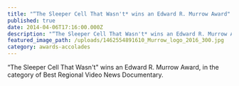 ```yaml
---
title: "“The Sleeper Cell That Wasn't* wins an Edward R. Murrow Award"
published: true
date: 2014-04-06T17:16:00.000Z
description: "“The Sleeper Cell That Wasn't* wins an Edward R. Murrow Award, in the category of Best Regional Video News Documentary."
featured_image_path: /uploads/1462554891610_Murrow_logo_2016_300.jpg
category: awards-accolades
---
```


“The Sleeper Cell That Wasn't" wins an Edward R. Murrow Award, in the category of Best Regional Video News Documentary.

